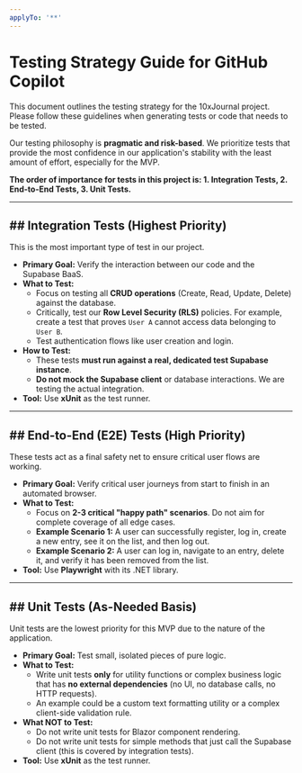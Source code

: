 ```yaml
---
applyTo: '**'
---
```

# Testing Strategy Guide for GitHub Copilot

This document outlines the testing strategy for the 10xJournal project. Please follow these guidelines when generating tests or code that needs to be tested.

Our testing philosophy is **pragmatic and risk-based**. We prioritize tests that provide the most confidence in our application's stability with the least amount of effort, especially for the MVP.

**The order of importance for tests in this project is: 1. Integration Tests, 2. End-to-End Tests, 3. Unit Tests.**

---

## ## Integration Tests (Highest Priority)

This is the most important type of test in our project.

* **Primary Goal:** Verify the interaction between our code and the Supabase BaaS.
* **What to Test:**
    * Focus on testing all **CRUD operations** (Create, Read, Update, Delete) against the database.
    * Critically, test our **Row Level Security (RLS)** policies. For example, create a test that proves `User A` cannot access data belonging to `User B`.
    * Test authentication flows like user creation and login.
* **How to Test:**
    * These tests **must run against a real, dedicated test Supabase instance**.
    * **Do not mock the Supabase client** or database interactions. We are testing the actual integration.
* **Tool:** Use **xUnit** as the test runner.

---

## ## End-to-End (E2E) Tests (High Priority)

These tests act as a final safety net to ensure critical user flows are working.

* **Primary Goal:** Verify critical user journeys from start to finish in an automated browser.
* **What to Test:**
    * Focus on **2-3 critical "happy path" scenarios**. Do not aim for complete coverage of all edge cases.
    * **Example Scenario 1:** A user can successfully register, log in, create a new entry, see it on the list, and then log out.
    * **Example Scenario 2:** A user can log in, navigate to an entry, delete it, and verify it has been removed from the list.
* **Tool:** Use **Playwright** with its .NET library.

---

## ## Unit Tests (As-Needed Basis)

Unit tests are the lowest priority for this MVP due to the nature of the application.

* **Primary Goal:** Test small, isolated pieces of pure logic.
* **What to Test:**
    * Write unit tests **only** for utility functions or complex business logic that has **no external dependencies** (no UI, no database calls, no HTTP requests).
    * An example could be a custom text formatting utility or a complex client-side validation rule.
* **What NOT to Test:**
    * Do not write unit tests for Blazor component rendering.
    * Do not write unit tests for simple methods that just call the Supabase client (this is covered by integration tests).
* **Tool:** Use **xUnit** as the test runner.